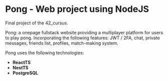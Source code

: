 # Pong - Web project using NodeJS
Final project of the 42_cursus.<br>

Pong: a onepage fullstack website providing a multiplayer platform for users to play pong. Incorporating the following features: JWT / 2FA, chat, private messages, friends list, profiles, match-making system.

Pong uses the following technologies:
- **ReactTS**
- **NestTS**
- **PostgreSQL**

